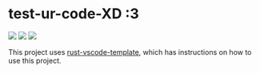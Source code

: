 # test-ur-code-XD :3

<img src="https://img.shields.io/badge/license-MIT-green" /> <img src="https://img.shields.io/badge/rust-1.74-blue" /> <img src="https://img.shields.io/badge/platform-linux%7Cmacos-lightgrey" />

This project uses [rust-vscode-template](https://github.com/sophie-katz/rust-vscode-template), which has instructions on how to use this project.
